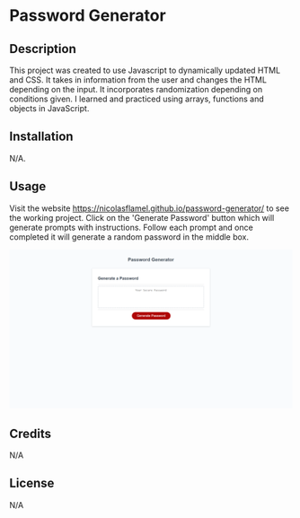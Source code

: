 # Password Generator

## Description

This project was created to use Javascript to dynamically updated HTML and CSS. It takes in information from the user and changes the HTML depending on the input. It incorporates randomization depending on conditions given. I learned and practiced using arrays, functions and objects in JavaScript. 

## Installation

N/A. 

## Usage

Visit the website https://nicolasflamel.github.io/password-generator/ to see the working project. Click on the 'Generate Password' button which will generate prompts with instructions. Follow each prompt and once completed it will generate a random password in the middle box. 

![project preview](./assets/images/project_preview.png)

## Credits

N/A

## License

N/A
